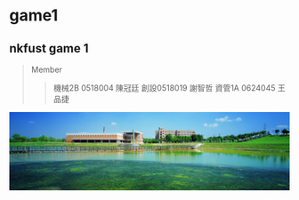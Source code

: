 # game1
## nkfust game 1
>Member
>>機械2B 0518004 陳冠廷
>>創設0518019 謝智哲
>>資管1A 0624045 王品捷

![NKFUST](NKFUST.jpg "第一科大")
